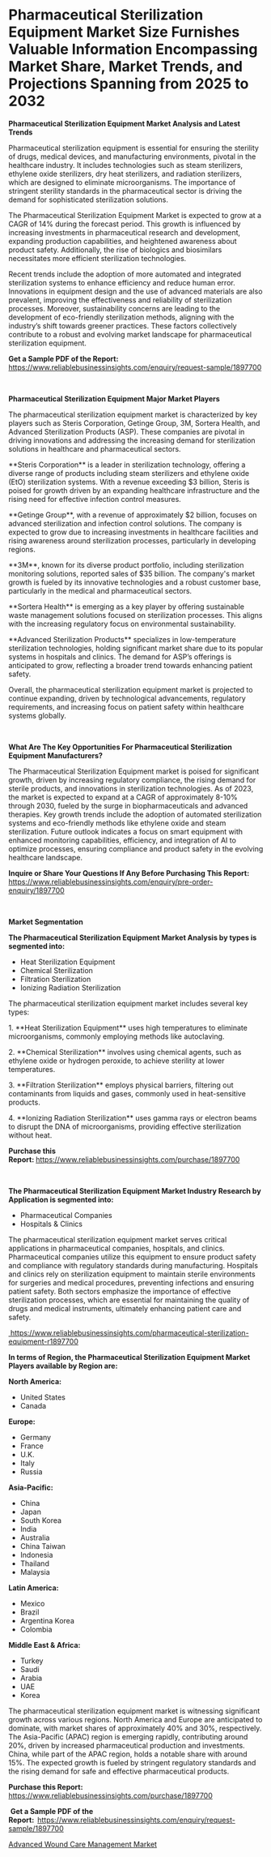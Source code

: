 <p><h1>Pharmaceutical Sterilization Equipment Market Size Furnishes Valuable Information Encompassing Market Share, Market Trends, and Projections Spanning from 2025 to 2032</h1></p><p><strong>Pharmaceutical Sterilization Equipment Market Analysis and Latest Trends</strong></p>
<p><p>Pharmaceutical sterilization equipment is essential for ensuring the sterility of drugs, medical devices, and manufacturing environments, pivotal in the healthcare industry. It includes technologies such as steam sterilizers, ethylene oxide sterilizers, dry heat sterilizers, and radiation sterilizers, which are designed to eliminate microorganisms. The importance of stringent sterility standards in the pharmaceutical sector is driving the demand for sophisticated sterilization solutions.</p><p>The Pharmaceutical Sterilization Equipment Market is expected to grow at a CAGR of 14% during the forecast period. This growth is influenced by increasing investments in pharmaceutical research and development, expanding production capabilities, and heightened awareness about product safety. Additionally, the rise of biologics and biosimilars necessitates more efficient sterilization technologies. </p><p>Recent trends include the adoption of more automated and integrated sterilization systems to enhance efficiency and reduce human error. Innovations in equipment design and the use of advanced materials are also prevalent, improving the effectiveness and reliability of sterilization processes. Moreover, sustainability concerns are leading to the development of eco-friendly sterilization methods, aligning with the industry’s shift towards greener practices. These factors collectively contribute to a robust and evolving market landscape for pharmaceutical sterilization equipment.</p></p>
<p><strong>Get a Sample PDF of the Report:&nbsp;</strong> <a href="https://www.reliablebusinessinsights.com/enquiry/request-sample/1897700?utm_campaign=2983&utm_medium=2&utm_source=Github&utm_content=ia&utm_term=04032025&utm_id=pharmaceutical-sterilization-equipment">https://www.reliablebusinessinsights.com/enquiry/request-sample/1897700</a></p>
<p>&nbsp;</p>
<p><strong>Pharmaceutical Sterilization Equipment Major Market Players</strong></p>
<p><p>The pharmaceutical sterilization equipment market is characterized by key players such as Steris Corporation, Getinge Group, 3M, Sortera Health, and Advanced Sterilization Products (ASP). These companies are pivotal in driving innovations and addressing the increasing demand for sterilization solutions in healthcare and pharmaceutical sectors.</p><p>**Steris Corporation** is a leader in sterilization technology, offering a diverse range of products including steam sterilizers and ethylene oxide (EtO) sterilization systems. With a revenue exceeding $3 billion, Steris is poised for growth driven by an expanding healthcare infrastructure and the rising need for effective infection control measures.</p><p>**Getinge Group**, with a revenue of approximately $2 billion, focuses on advanced sterilization and infection control solutions. The company is expected to grow due to increasing investments in healthcare facilities and rising awareness around sterilization processes, particularly in developing regions.</p><p>**3M**, known for its diverse product portfolio, including sterilization monitoring solutions, reported sales of $35 billion. The company's market growth is fueled by its innovative technologies and a robust customer base, particularly in the medical and pharmaceutical sectors.</p><p>**Sortera Health** is emerging as a key player by offering sustainable waste management solutions focused on sterilization processes. This aligns with the increasing regulatory focus on environmental sustainability.</p><p>**Advanced Sterilization Products** specializes in low-temperature sterilization technologies, holding significant market share due to its popular systems in hospitals and clinics. The demand for ASP’s offerings is anticipated to grow, reflecting a broader trend towards enhancing patient safety.</p><p>Overall, the pharmaceutical sterilization equipment market is projected to continue expanding, driven by technological advancements, regulatory requirements, and increasing focus on patient safety within healthcare systems globally.</p></p>
<p>&nbsp;</p>
<p><strong>What Are The Key Opportunities For Pharmaceutical Sterilization Equipment Manufacturers?</strong></p>
<p><p>The Pharmaceutical Sterilization Equipment market is poised for significant growth, driven by increasing regulatory compliance, the rising demand for sterile products, and innovations in sterilization technologies. As of 2023, the market is expected to expand at a CAGR of approximately 8-10% through 2030, fueled by the surge in biopharmaceuticals and advanced therapies. Key growth trends include the adoption of automated sterilization systems and eco-friendly methods like ethylene oxide and steam sterilization. Future outlook indicates a focus on smart equipment with enhanced monitoring capabilities, efficiency, and integration of AI to optimize processes, ensuring compliance and product safety in the evolving healthcare landscape.</p></p>
<p><strong>Inquire or Share Your Questions If Any Before Purchasing This Report:</strong> <a href="https://www.reliablebusinessinsights.com/enquiry/pre-order-enquiry/1897700?utm_campaign=2983&utm_medium=2&utm_source=Github&utm_content=ia&utm_term=04032025&utm_id=pharmaceutical-sterilization-equipment">https://www.reliablebusinessinsights.com/enquiry/pre-order-enquiry/1897700</a></p>
<p>&nbsp;</p>
<p><strong>Market Segmentation</strong></p>
<p><strong>The Pharmaceutical Sterilization Equipment Market Analysis by types is segmented into:</strong></p>
<p><ul><li>Heat Sterilization Equipment</li><li>Chemical Sterilization</li><li>Filtration Sterilization</li><li>Ionizing Radiation Sterilization</li></ul></p>
<p><p>The pharmaceutical sterilization equipment market includes several key types: </p><p>1. **Heat Sterilization Equipment** uses high temperatures to eliminate microorganisms, commonly employing methods like autoclaving.</p><p>2. **Chemical Sterilization** involves using chemical agents, such as ethylene oxide or hydrogen peroxide, to achieve sterility at lower temperatures.</p><p>3. **Filtration Sterilization** employs physical barriers, filtering out contaminants from liquids and gases, commonly used in heat-sensitive products.</p><p>4. **Ionizing Radiation Sterilization** uses gamma rays or electron beams to disrupt the DNA of microorganisms, providing effective sterilization without heat.</p></p>
<p><strong>Purchase this Report:&nbsp;</strong><a href="https://www.reliablebusinessinsights.com/purchase/1897700?utm_campaign=2983&utm_medium=2&utm_source=Github&utm_content=ia&utm_term=04032025&utm_id=pharmaceutical-sterilization-equipment">https://www.reliablebusinessinsights.com/purchase/1897700</a></p>
<p>&nbsp;</p>
<p><strong>The Pharmaceutical Sterilization Equipment Market Industry Research by Application is segmented into:</strong></p>
<p><ul><li>Pharmaceutical Companies</li><li>Hospitals & Clinics</li></ul></p>
<p><p>The pharmaceutical sterilization equipment market serves critical applications in pharmaceutical companies, hospitals, and clinics. Pharmaceutical companies utilize this equipment to ensure product safety and compliance with regulatory standards during manufacturing. Hospitals and clinics rely on sterilization equipment to maintain sterile environments for surgeries and medical procedures, preventing infections and ensuring patient safety. Both sectors emphasize the importance of effective sterilization processes, which are essential for maintaining the quality of drugs and medical instruments, ultimately enhancing patient care and safety.</p></p>
<p><a href="https://www.reliablebusinessinsights.com/pharmaceutical-sterilization-equipment-r1897700?utm_campaign=2983&utm_medium=2&utm_source=Github&utm_content=ia&utm_term=04032025&utm_id=pharmaceutical-sterilization-equipment">&nbsp;https://www.reliablebusinessinsights.com/pharmaceutical-sterilization-equipment-r1897700</a></p>
<p><strong>In terms of Region, the Pharmaceutical Sterilization Equipment Market Players available by Region are:</strong></p>
<p>
    <p> <strong> North America: </strong>
        <ul>
            <li>United States</li>
            <li>Canada</li>
        </ul>
        </p> 
    <p> <strong> Europe: </strong>
        <ul>
            <li>Germany</li>
            <li>France</li>
            <li>U.K.</li>
            <li>Italy</li>
            <li>Russia</li>
        </ul>
        </p> 
    <p> <strong> Asia-Pacific: </strong>
        <ul>
            <li>China</li>
            <li>Japan</li>
            <li>South Korea</li>
            <li>India</li>
            <li>Australia</li>
            <li>China Taiwan</li>
            <li>Indonesia</li>
            <li>Thailand</li>
            <li>Malaysia</li>
        </ul>
        </p> 
    <p> <strong> Latin America: </strong>
        <ul>
            <li>Mexico</li>
            <li>Brazil</li>
            <li>Argentina Korea</li>
            <li>Colombia</li>
        </ul>
        </p> 
    <p> <strong> Middle East & Africa: </strong>
        <ul>
            <li>Turkey</li>
            <li>Saudi</li>
            <li>Arabia</li>
            <li>UAE</li>
            <li>Korea</li>
        </ul>
    </p>
    </p>
<p><p>The pharmaceutical sterilization equipment market is witnessing significant growth across various regions. North America and Europe are anticipated to dominate, with market shares of approximately 40% and 30%, respectively. The Asia-Pacific (APAC) region is emerging rapidly, contributing around 20%, driven by increased pharmaceutical production and investments. China, while part of the APAC region, holds a notable share with around 15%. The expected growth is fueled by stringent regulatory standards and the rising demand for safe and effective pharmaceutical products.</p></p>
<p><strong>Purchase this Report: </strong><a href="https://www.reliablebusinessinsights.com/purchase/1897700?utm_campaign=2983&utm_medium=2&utm_source=Github&utm_content=ia&utm_term=04032025&utm_id=pharmaceutical-sterilization-equipment">https://www.reliablebusinessinsights.com/purchase/1897700</a></p>
<p>&nbsp;<strong>Get a Sample PDF of the Report:&nbsp;&nbsp;</strong><a href="https://www.reliablebusinessinsights.com/enquiry/request-sample/1897700?utm_campaign=2983&utm_medium=2&utm_source=Github&utm_content=ia&utm_term=04032025&utm_id=pharmaceutical-sterilization-equipment">https://www.reliablebusinessinsights.com/enquiry/request-sample/1897700</a></p>
<p><strong></strong></p>
<p><p><a href="https://github.com/krulicfidura/Market-Research-Report-List-1/blob/main/advanced-wound-care-management-market.md?utm_campaign=2983&utm_medium=2&utm_source=Github&utm_content=ia&utm_term=04032025&utm_id=pharmaceutical-sterilization-equipment">Advanced Wound Care Management Market</a></p></p>